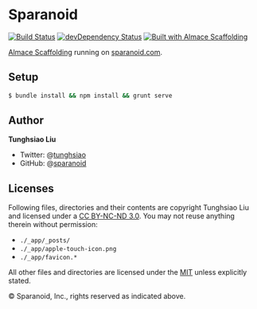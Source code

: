 # Sparanoid
[![Build Status](https://travis-ci.org/sparanoid/sparanoid.com.svg)](https://travis-ci.org/sparanoid/sparanoid.com)
[![devDependency Status](https://david-dm.org/sparanoid/sparanoid.com/dev-status.svg)](https://david-dm.org/sparanoid/sparanoid.com#info=devDependencies)
[![Built with Almace Scaffolding](https://d349cztnlupsuf.cloudfront.net/amsf-badge.svg)](https://sparanoid.com/lab/amsf/)

[Almace Scaffolding](https://github.com/sparanoid/almace-scaffolding/) running on [sparanoid.com](https://sparanoid.com/).

## Setup

```sh
$ bundle install && npm install && grunt serve
```

## Author

**Tunghsiao Liu**

- Twitter: @[tunghsiao](https://twitter.com/tunghsiao)
- GitHub: @[sparanoid](https://github.com/sparanoid)

## Licenses

Following files, directories and their contents are copyright Tunghsiao Liu and licensed under a [CC BY-NC-ND 3.0](https://creativecommons.org/licenses/by-nc-nd/3.0/). You may not reuse anything therein without permission:

- `./_app/_posts/`
- `./_app/apple-touch-icon.png`
- `./_app/favicon.*`

All other files and directories are licensed under the [MIT](https://www.opensource.org/licenses/mit-license.php) unless explicitly stated.

© Sparanoid, Inc., rights reserved as indicated above.
